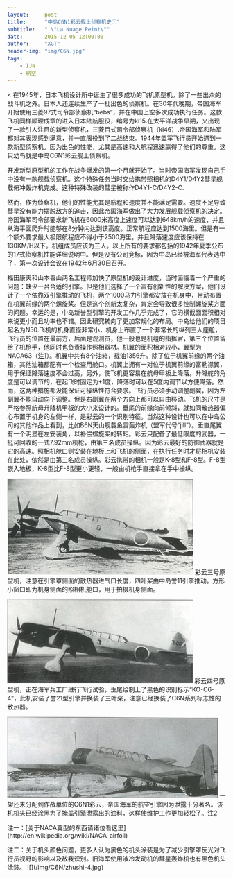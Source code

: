 ```yaml
---
layout:     post
title:      "中岛C6N1彩云舰上侦察机史①"
subtitle:   " \"La Nuage Peint\""
date:       2015-12-05 12:00:00
author:     "XGT"
header-img: "img/C6N.jpg"
tags:
    - IJN
    - 航空
---
```



< 在1945年，日本飞机设计所中诞生了很多成功的飞机原型机。除了一些出众的战斗机之外。日本人还连续生产了一批出色的侦察机。在30年代晚期，帝国海军开始使用三菱97式司令部侦察机“bebs”，并在中国上空多次成功执行任务。这款飞机同样顺理成章的进入日本陆航服役，编号为ki15.在太平洋战争早期，又出现了一款引人注目的新型侦察机，三菱百式司令部侦察机（ki46）.帝国海军和陆军都对其表现感到满意，并一直服役到了二战结束。1944年盟军飞行员开始遇到一款新型侦察机。因为出色的性能，尤其是高速和大航程迅速赢得了他们的尊重。这只幼鸟就是中岛C6N1彩云舰上侦察机。

开发新型原型机的工作在战争爆发的第一个月就开始了。当时帝国海军发现自己手中没有一款舰载侦察机。这个特殊任务当时交给携带照相机的D4Y1/D4Y2彗星舰载俯冲轰炸机完成。这种特殊改装的彗星被称作D4Y1-C/D4Y2-C.

然而，作为侦察机，他们的性能尤其是航程和速度并不能满足需要。速度不足导致彗星没有能力摆脱敌方的追击，因此帝国海军做出了大力发展舰载侦察机的决定。
帝国海军司令部要求新飞机在6000米高度上速度可以达到648km/h的速度，并且从海平面爬升时能够在8分钟内达到该高度。正常航程应达到1500海里。但是有一个额外要求最大极限航程应不得小于2500海里。并且降落速度应该保持在130KM/H以下。机组成员应该为三人。以上所有的要求都包括的1942年夏季公布的17式侦察机性能详细说明中。但是没有公司竞标，因为中岛已经被海军代表选中了，第一次设计会议在1942年6月30日召开。

福田康夫和山本善山两名工程师加快了原型机的设计进度，当时面临着一个严重的问题：缺少一台合适的引擎。但是他们选择了一个富有创新性的解决方案，他们设计了一个依靠双引擎推动的飞机，两个1000马力引擎都安放在机身中，带动布置在机翼前缘的两个螺旋桨。但是这个创新太复杂，肯定会导致很多控制螺旋桨方面的问题。幸运的是，中岛新誉型引擎的开发工作几乎完成了，它的横截面面积相对来说更小而且功率也不错。因此研究转向了更加常规化的布局。中岛给他们的项目起名为N50.飞机的机身直径非常小，机身上布置了一个非常长的纵列三人座舱，飞行员的位置在最前方，后面是观测员，他一般也是机组的指挥官，第三个位置留给了机枪手，他同时也负责操作照相器材。机翼的面积相对较小，翼型为NACA63（[注1](#z1)）。机翼中共有8个油箱，载油1356升。除了位于机翼前缘的两个油箱，其他油箱都配有一个检查用舱口。机翼上拥有一对位于机翼前缘的富勒襟翼，用于保证降落速度不会过高，另外，使飞机更容易在航母甲板上降落。升降舵的角度是可以调节的，在起飞时固定为+1度，降落时可以在5度内调节以方便降落。然而，这两种措施都没能保证可操纵性符合要求。飞行员必须手动调整副翼，因为左副翼不能自动向下调整。但是右副翼在两个方向上都可以自由移动。飞机的尺寸是严格参照航母升降机甲板的大小来设计的。垂尾的前缘向前倾斜，就如同散热器偏心布置于机身的左侧一样，是彩云的一个识别特征。当然这种设计也可以在中岛公司的其他作品上看到，比如B6N天山舰载鱼雷轰炸机（盟军代号“jill”）。垂直尾翼有一个明显在左安装角，以补偿螺旋桨的转矩。彩云只配备了最低限度的武器，一挺可回收的一式7.92mm机枪，由第三名成员操纵。因为彩云最好的防御武器就是它的高速。照相机舱口则安装在地板上和飞机的侧面，在执行任务时才将相机安装在此处，依然是由第三名成员操纵。彩云携带的相机一般是K-8型和F-8型。F-8型嵌入地板，K-8型比F-8型更小更轻，一般由机枪手直接拿在手中操纵。


![](/img/C6N/zhushi-1.jpg)
彩云三号原型机，注意在引擎罩侧面的散热器进气口长度，四叶桨由中岛誉11引擎推动。方形小窗口即为机身侧面的照相机舱口，用于拍摄机身侧面。


![](/img/C6N/zhushi-2.jpg)
彩云四号原型机，正在海军兵工厂进行飞行试验，垂尾绘制上了黑色的识别标示“KO-C6-4”，此机安装了誉21型引擎并换装了三叶桨，注意已经换装了C6N系列标志性的散热器。


![](/img/C6N/zhushi-3.jpg)
一架还未分配到作战单位的C6N1彩云，帝国海军的航空引擎因为泄露十分著名。该机机头已经涂黑为了掩盖引擎泄露出的油料，这样使维护工作更加轻松了。[注2](#z2)




<p id="z1"></p>
注一：[关于NACA翼型的东西请诸位看这里](http://en.wikipedia.org/wiki/NACA_airfoil)
<p id="z2"></p>
注二：关于机头颜色问题，更多人认为黑色的机头涂装是为了减少引擎罩反光对飞行员视野的影响以及敌我识别。旧海军使用液冷发动机的彗星轰炸机也有黑色机头涂装。
![](/img/C6N/zhushi-4.jpg)